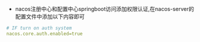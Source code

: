 - nacos注册中心和配置中心springboot访问添加权限认证,在nacos-server的配置文件中添加以下内容即可
```yml
# IF turn on auth system
nacos.core.auth.enabled=true
```